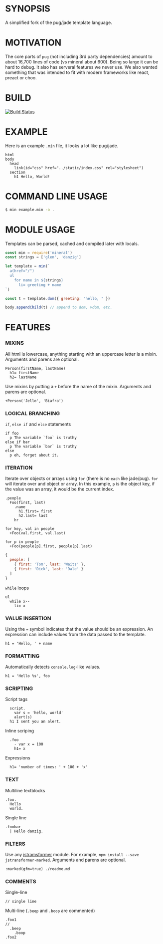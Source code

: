 # SYNOPSIS
A simplified fork of the pug/jade template language.

# MOTIVATION
The core parts of `pug` (not including 3rd party dependencies) amount to about
16,700 lines of code (vs mineral about 600). Being so large it can be hard to
debug. It also has serveral features we never use. We also wanted something
that was intended to fit with modern frameworks like react, preact or choo.

# BUILD
[![Build Status](https://travis-ci.org/voltraco/mineral.svg)](https://travis-ci.org/voltraco/mineral)

# EXAMPLE
Here is an example `.min` file, it looks a lot like pug/jade.

```jade
html
body
  head
    link(id="css" href="../static/index.css" rel="stylesheet")
  section
    h1 Hello, World!
```

# COMMAND LINE USAGE


```bash
$ min example.min -o .
```

# MODULE USAGE
Templates can be parsed, cached and compiled later with locals.

```js
const min = require('mineral')
const strings = ['glen', 'danzig']

let template = min(`
  a(href="/")
  ul
    for name in ${strings}
      li= greeting + name
`)

const t = template.dom({ greeting: "hello, " })

body.appendChild(t) // append to dom, vdom, etc.
```

# FEATURES

### MIXINS

All html is lowercase, anything starting with an uppercase letter is a mixin.
Arguments and parens are optional.

```jade
Person(firstName, lastName)
  h1= firstName
  h2= lastName
```

Use mixins by putting a `+` before the name of the mixin. Arguments and parens
are optional.

```jade
+Person('Jello', 'Biafra')
```

### LOGICAL BRANCHING

`if`, `else if` and `else` statements

```jade
if foo
  p The variable `foo` is truthy
else if bar
  p The variable `bar` is truthy
else
  p eh, forget about it.
```

### ITERATION

Iterate over objects or arrays using `for` (there is no `each` like jade/pug).
`for` will iterate over and object or array. In this example, `p` is the object
key, if the value was an array, it would be the current index.

```jade
.people
  Foo(first, last)
    .name
      h1.first= first
      h2.last= last
    hr

for key, val in people
  +Foo(val.first, val.last)

for p in people
  +Foo(people[p].first, people[p].last)
```

```javascript
{
  people: [
    { first: 'Tom', last: 'Waits' },
    { first: 'Dick', last: 'Dale' }
  ]
}
```

`while` loops

```jade
ul
  while x--
    li= x
```

### VALUE INSERTION
Using the `=` symbol indicates that the value should be an expression. An
expression can include values from the data passed to the template.

```jade
h1 = 'Hello, ' + name
```

### FORMATTING
Automatically detects `console.log`-like values.

```jade
h1 = 'Hello %s', foo
```

### SCRIPTING

Script tags

```jade
  script.
    var s = 'hello, world'
    alert(s)
  h1 I sent you an alert.
```

Inline scriping

```jade
  .foo
    - var x = 100
    h1= x
```

Expressions

```jade
  h1= 'number of times: ' + 100 + 'x'
```

### TEXT

Multiline textblocks

```jade
.foo.
  Hello
  world.
```

Single line

```jade
.foobar
  | Hello danzig.
```

### FILTERS
Use any [jstramsformer](https://www.npmjs.com/browse/keyword/jstransformer)
module. For example, `npm install --save jstransformer-marked`. Arguments and
parens are optional.

```jade
:marked(gfm=true) ./readme.md
```

### COMMENTS

Single-line

```jade
// single line
```

Multi-line (`.beep` and `.boop` are commented)

```jade
.foo1
//
  .beep
    .boop
.foo2
```


